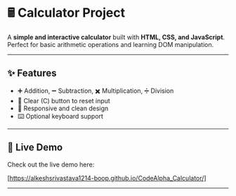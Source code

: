 # 🖩 Calculator Project

A **simple and interactive calculator** built with **HTML, CSS, and JavaScript**. Perfect for basic arithmetic operations and learning DOM manipulation.  

---

## ✨ Features

- ➕ Addition, ➖ Subtraction, ✖️ Multiplication, ➗ Division  
- 🧹 Clear (C) button to reset input  
- 🎨 Responsive and clean design  
- ⌨️ Optional keyboard support  

---

## 🚀 Live Demo

Check out the live demo here:  

[https://alkeshsrivastava1214-boop.github.io/CodeAlpha_Calculator/]  

---

